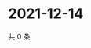 # 2021-12-14

共 0 条

<!-- BEGIN WEIBO -->
<!-- 最后更新时间 Tue Dec 14 2021 11:11:58 GMT+0800 (China Standard Time) -->

<!-- END WEIBO -->
